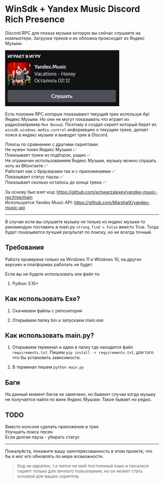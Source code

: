 # **WinSdk + Yandex Music Discord Rich Presence**
Discord RPC для показа музыки которую вы сейчас слушаете на компьютере. Загрузка треков и их обложка происходит из Яндекс Музыки.

![discord](./img/screen1.png)

Есть похожие RPC которые показывают текущий трек используя Api Яндекс Музыки. Но они не могут показывать что играет из радио(например `Моя Волна`).
Поэтому я создал скрипт который берет из `winsdk.windows.media.control` информацию о текущем треке, делает поиск в яндекс музыке и выводит трек в Discord.

Плюсы по сравнению с другими скриптами:    
Не нужен токен Яндекс Музыки ✅  
Показывает треки из подборок, радио ✅  
Не ограничен использованием Яндекс Музыки, музыку можно слушать хоть из ВКонтакте ✅  
Работает как с браузерами так и с приложениями ✅   
Показывает статус паузы ✅  
Показывает сколько осталось до конца трека ✅


За основу был взят код: https://github.com/schwarzalexey/yandex-music-rpc/tree/main  
Используется Yandex Music API: https://github.com/MarshalX/yandex-music-api


------------
В случае если вы слушаете музыку не только из яндекс музыки то рекомендую поставить в main.py `strong_find = False` вместо True. Тогда будет показыватся лучший результат по поиску, но не всегда точный.


## Требования
Работа проверена только на Windows 11 и Windows 10, на других версиях и платформах работать не будет.

Если вы не будете использовать ехе файл то:
1. Python 3.10+


## Как использовать Exe?
1. Скачиваем файлы с репозитория
  
2. Открываем папку bin и запускаем main.exe

## Как использовать main.py?

1. Открываем терминал и идем в папку где находится файл `requirements.txt`. Пишем `pip install -r requirements.txt`, для того что бы установить зависимости.

2. В терминал пишем `python main.py`


## Баги
На данный момент багов не замечено, но бывают случаи когда музыку не получается найти по вине Яндекс Муызки. Такое бывает но редко.

## TODO
Вместо консоли сделать приложение в трее  
Улучшить поиск песен  
Если долгая пауза - убирать статус  

------------
Пожалуйста, покажите вашу заинтересованность в этом проекте, что бы я мог его обновлять по мере возможности.

>Код не идеален, т.к питон не мой постоянный язык и писалася скрипт только для личного пользования, но он может стать основой для ваших скриптов.
